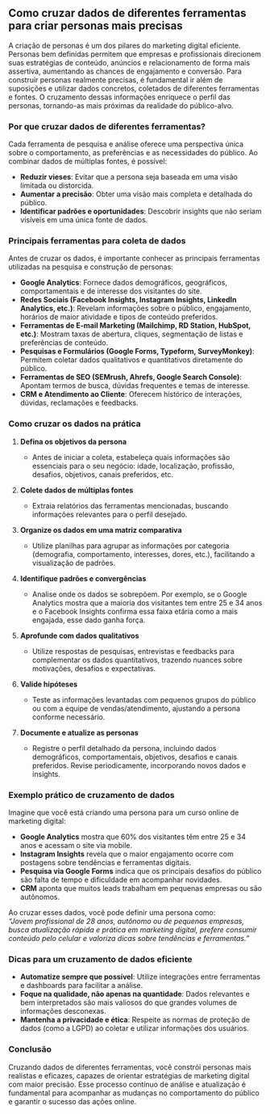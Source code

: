 
## Como cruzar dados de diferentes ferramentas para criar personas mais precisas

A criação de personas é um dos pilares do marketing digital eficiente. Personas bem definidas permitem que empresas e profissionais direcionem suas estratégias de conteúdo, anúncios e relacionamento de forma mais assertiva, aumentando as chances de engajamento e conversão. Para construir personas realmente precisas, é fundamental ir além de suposições e utilizar dados concretos, coletados de diferentes ferramentas e fontes. O cruzamento dessas informações enriquece o perfil das personas, tornando-as mais próximas da realidade do público-alvo.

### Por que cruzar dados de diferentes ferramentas?

Cada ferramenta de pesquisa e análise oferece uma perspectiva única sobre o comportamento, as preferências e as necessidades do público. Ao combinar dados de múltiplas fontes, é possível:

- **Reduzir vieses**: Evitar que a persona seja baseada em uma visão limitada ou distorcida.
- **Aumentar a precisão**: Obter uma visão mais completa e detalhada do público.
- **Identificar padrões e oportunidades**: Descobrir insights que não seriam visíveis em uma única fonte de dados.

### Principais ferramentas para coleta de dados

Antes de cruzar os dados, é importante conhecer as principais ferramentas utilizadas na pesquisa e construção de personas:

- **Google Analytics**: Fornece dados demográficos, geográficos, comportamentais e de interesse dos visitantes do site.
- **Redes Sociais (Facebook Insights, Instagram Insights, LinkedIn Analytics, etc.)**: Revelam informações sobre o público, engajamento, horários de maior atividade e tipos de conteúdo preferidos.
- **Ferramentas de E-mail Marketing (Mailchimp, RD Station, HubSpot, etc.)**: Mostram taxas de abertura, cliques, segmentação de listas e preferências de conteúdo.
- **Pesquisas e Formulários (Google Forms, Typeform, SurveyMonkey)**: Permitem coletar dados qualitativos e quantitativos diretamente do público.
- **Ferramentas de SEO (SEMrush, Ahrefs, Google Search Console)**: Apontam termos de busca, dúvidas frequentes e temas de interesse.
- **CRM e Atendimento ao Cliente**: Oferecem histórico de interações, dúvidas, reclamações e feedbacks.

### Como cruzar os dados na prática

1. **Defina os objetivos da persona**
   - Antes de iniciar a coleta, estabeleça quais informações são essenciais para o seu negócio: idade, localização, profissão, desafios, objetivos, canais preferidos, etc.

2. **Colete dados de múltiplas fontes**
   - Extraia relatórios das ferramentas mencionadas, buscando informações relevantes para o perfil desejado.

3. **Organize os dados em uma matriz comparativa**
   - Utilize planilhas para agrupar as informações por categoria (demografia, comportamento, interesses, dores, etc.), facilitando a visualização de padrões.

4. **Identifique padrões e convergências**
   - Analise onde os dados se sobrepõem. Por exemplo, se o Google Analytics mostra que a maioria dos visitantes tem entre 25 e 34 anos e o Facebook Insights confirma essa faixa etária como a mais engajada, esse dado ganha força.

5. **Aprofunde com dados qualitativos**
   - Utilize respostas de pesquisas, entrevistas e feedbacks para complementar os dados quantitativos, trazendo nuances sobre motivações, desafios e expectativas.

6. **Valide hipóteses**
   - Teste as informações levantadas com pequenos grupos do público ou com a equipe de vendas/atendimento, ajustando a persona conforme necessário.

7. **Documente e atualize as personas**
   - Registre o perfil detalhado da persona, incluindo dados demográficos, comportamentais, objetivos, desafios e canais preferidos. Revise periodicamente, incorporando novos dados e insights.

### Exemplo prático de cruzamento de dados

Imagine que você está criando uma persona para um curso online de marketing digital:

- **Google Analytics** mostra que 60% dos visitantes têm entre 25 e 34 anos e acessam o site via mobile.
- **Instagram Insights** revela que o maior engajamento ocorre com postagens sobre tendências e ferramentas digitais.
- **Pesquisa via Google Forms** indica que os principais desafios do público são falta de tempo e dificuldade em acompanhar novidades.
- **CRM** aponta que muitos leads trabalham em pequenas empresas ou são autônomos.

Ao cruzar esses dados, você pode definir uma persona como:  
*“Jovem profissional de 28 anos, autônomo ou de pequenas empresas, busca atualização rápida e prática em marketing digital, prefere consumir conteúdo pelo celular e valoriza dicas sobre tendências e ferramentas.”*

### Dicas para um cruzamento de dados eficiente

- **Automatize sempre que possível**: Utilize integrações entre ferramentas e dashboards para facilitar a análise.
- **Foque na qualidade, não apenas na quantidade**: Dados relevantes e bem interpretados são mais valiosos do que grandes volumes de informações desconexas.
- **Mantenha a privacidade e ética**: Respeite as normas de proteção de dados (como a LGPD) ao coletar e utilizar informações dos usuários.

### Conclusão

Cruzando dados de diferentes ferramentas, você constrói personas mais realistas e eficazes, capazes de orientar estratégias de marketing digital com maior precisão. Esse processo contínuo de análise e atualização é fundamental para acompanhar as mudanças no comportamento do público e garantir o sucesso das ações online.
```
